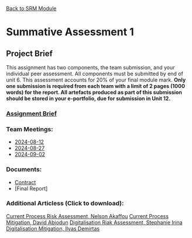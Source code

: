 [Back to SRM Module](../)
# Summative Assessment 1

## Project Brief
This assignment has two components, the team submission, and your individual peer assessment. All components must be submitted by end of unit 6. This assessment accounts for 20% of your final module mark. **Only one submission is required from each team with a limit of 2 pages (1000 words) for the report. All artefacts produced as part of this submission should be stored in your e-portfolio, due for submission in Unit 12.**  

### [Assignment Brief](Brief.md)

### Team Meetings:
- [2024-08-12](Meetings/2024-08-12.md)
- [2024-08-27](Meetings/2024-08-27.md)
- [2024-09-02](Meetings/2024-09-02.md)

### Documents:
- [Contract](Team1_Contract.md)
- [Final Report]

### Additional Articless (Click to download):
[Current Process Risk Assessment, Nelson Akaffou](https://github.com/MCollins87/MSC_EnterpriseIT/raw/main/SRM/TeamProject/Risk%20Assessment%20for%20Current%20Business.docx)
[Current Process Mitigation, David Abiodun](https://github.com/MCollins87/MSC_EnterpriseIT/raw/main/SRM/TeamProject/Mitigation%20Analysis%20Report.docx)
[Digitalisation Riak Assessment, Stephanie Irina](https://github.com/MCollins87/MSC_EnterpriseIT/raw/main/SRM/TeamProject/Risk%20Assessment%20for%20Digital%20process%20Report.docx)
[Digitalisation Mitigation, Ilyas Demirtas](https://github.com/MCollins87/MSC_EnterpriseIT/raw/main/SRM/TeamProject/Mitigation%20Strategies%20for%20Identified%20Risks.docx)
